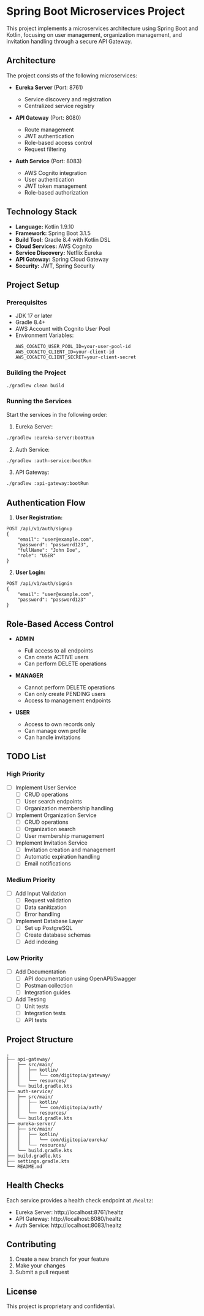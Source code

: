 # Spring Boot Microservices Project

This project implements a microservices architecture using Spring Boot and Kotlin, focusing on user management, organization management, and invitation handling through a secure API Gateway.

## Architecture

The project consists of the following microservices:

- **Eureka Server** (Port: 8761)
  - Service discovery and registration
  - Centralized service registry

- **API Gateway** (Port: 8080)
  - Route management
  - JWT authentication
  - Role-based access control
  - Request filtering

- **Auth Service** (Port: 8083)
  - AWS Cognito integration
  - User authentication
  - JWT token management
  - Role-based authorization

## Technology Stack

- **Language:** Kotlin 1.9.10
- **Framework:** Spring Boot 3.1.5
- **Build Tool:** Gradle 8.4 with Kotlin DSL
- **Cloud Services:** AWS Cognito
- **Service Discovery:** Netflix Eureka
- **API Gateway:** Spring Cloud Gateway
- **Security:** JWT, Spring Security

## Project Setup

### Prerequisites

- JDK 17 or later
- Gradle 8.4+
- AWS Account with Cognito User Pool
- Environment Variables:
  ```
  AWS_COGNITO_USER_POOL_ID=your-user-pool-id
  AWS_COGNITO_CLIENT_ID=your-client-id
  AWS_COGNITO_CLIENT_SECRET=your-client-secret
  ```

### Building the Project

```bash
./gradlew clean build
```

### Running the Services

Start the services in the following order:

1. Eureka Server:
```bash
./gradlew :eureka-server:bootRun
```

2. Auth Service:
```bash
./gradlew :auth-service:bootRun
```

3. API Gateway:
```bash
./gradlew :api-gateway:bootRun
```

## Authentication Flow

1. **User Registration:**
```http
POST /api/v1/auth/signup
{
    "email": "user@example.com",
    "password": "password123",
    "fullName": "John Doe",
    "role": "USER"
}
```

2. **User Login:**
```http
POST /api/v1/auth/signin
{
    "email": "user@example.com",
    "password": "password123"
}
```

## Role-Based Access Control

- **ADMIN**
  - Full access to all endpoints
  - Can create ACTIVE users
  - Can perform DELETE operations

- **MANAGER**
  - Cannot perform DELETE operations
  - Can only create PENDING users
  - Access to management endpoints

- **USER**
  - Access to own records only
  - Can manage own profile
  - Can handle invitations

## TODO List

### High Priority
- [ ] Implement User Service
  - [ ] CRUD operations
  - [ ] User search endpoints
  - [ ] Organization membership handling

- [ ] Implement Organization Service
  - [ ] CRUD operations
  - [ ] Organization search
  - [ ] User membership management

- [ ] Implement Invitation Service
  - [ ] Invitation creation and management
  - [ ] Automatic expiration handling
  - [ ] Email notifications

### Medium Priority
- [ ] Add Input Validation
  - [ ] Request validation
  - [ ] Data sanitization
  - [ ] Error handling

- [ ] Implement Database Layer
  - [ ] Set up PostgreSQL
  - [ ] Create database schemas
  - [ ] Add indexing

### Low Priority
- [ ] Add Documentation
  - [ ] API documentation using OpenAPI/Swagger
  - [ ] Postman collection
  - [ ] Integration guides

- [ ] Add Testing
  - [ ] Unit tests
  - [ ] Integration tests
  - [ ] API tests

## Project Structure
```
.
├── api-gateway/
│   ├── src/main/
│   │   ├── kotlin/
│   │   │   └── com/digitopia/gateway/
│   │   └── resources/
│   └── build.gradle.kts
├── auth-service/
│   ├── src/main/
│   │   ├── kotlin/
│   │   │   └── com/digitopia/auth/
│   │   └── resources/
│   └── build.gradle.kts
├── eureka-server/
│   ├── src/main/
│   │   ├── kotlin/
│   │   │   └── com/digitopia/eureka/
│   │   └── resources/
│   └── build.gradle.kts
├── build.gradle.kts
├── settings.gradle.kts
└── README.md
```

## Health Checks

Each service provides a health check endpoint at `/healtz`:
- Eureka Server: http://localhost:8761/healtz
- API Gateway: http://localhost:8080/healtz
- Auth Service: http://localhost:8083/healtz

## Contributing

1. Create a new branch for your feature
2. Make your changes
3. Submit a pull request

## License

This project is proprietary and confidential.